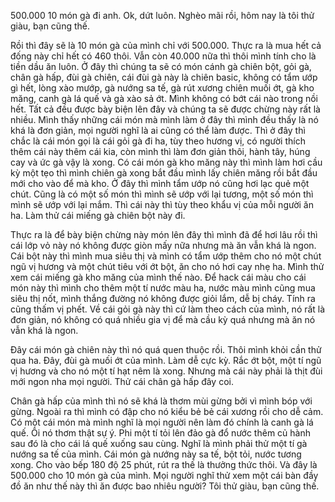 500.000 10 món gà đi anh. Ok, dứt luôn. Nghèo mãi rồi, hôm nay là tôi thử giàu, bạn cũng thế.

Rồi thì đây sẽ là 10 món gà của mình chỉ với 500.000. Thực ra là mua hết cả đống này chỉ hết có 460 thôi. Vẫn còn 40.000 nữa thì thôi mình tính cho là tiền dầu ăn luôn. Ở đây thì chúng ta sẽ có món cánh gà chiên bột, gỏi gà, chân gà hấp, đùi gà chiên, cái đùi gà này là chiên basic, không có tẩm ướp gì hết, lòng xào mướp, gà nướng sa tế, gà rút xương chiên muối ớt, gà kho măng, canh gà lá quế và gà xào sả ớt. Mình không có bớt cái nào trong nồi hết. Tất cả đều được bày biện lên đây và chúng ta sẽ được chừng này rất là nhiều. Mình thấy những cái món mà mình làm ở đây thì mình đều thấy là nó khá là đơn giản, mọi người nghĩ là ai cũng có thể làm được. Thì ở đây thì chắc là cái món gọi là cái gỏi gà đi ha, tùy theo hương vị, có người thích thêm cái này thêm cái kia, còn mình thì làm đơn giản thôi, hành tây, húng cay và ức gà vậy là xong. Có cái món gà kho măng này thì mình làm hơi cầu kỳ một tẹo thì mình chiên gà xong bắt đầu mình lấy chiên măng rồi bắt đầu mới cho vào để mà kho. Ở đây thì mình tẩm ướp nó cũng hơi lạc quẻ một chút. Cũng là có một số món thì mình sẽ ướp với lại tương, một số món thì mình sẽ ướp với lại mắm. Thì cái này thì tùy theo khẩu vị của mỗi người ăn ha. Làm thử cái miếng gà chiên bột này đi.

Thực ra là để bày biện chừng này món lên đây thì mình đã để hơi lâu rồi thì cái lớp vỏ này nó không được giòn mấy nữa nhưng mà ăn vẫn khá là ngon. Cái bột này thì mình mua siêu thị và mình có tẩm ướp thêm cho nó một chút ngũ vị hương và một chút tiêu với ớt bột, ăn cho nó hơi cay nhẹ ha. Mình thử xem cái miếng gà kho măng của mình thế nào. Để hack cái màu cho cái món này thì mình cho thêm một tí nước màu ha, nước màu mình cũng mua siêu thị nốt, mình thắng đường nó không được giỏi lắm, dễ bị cháy. Tính ra cũng thấm vị phết. Về cái gỏi gà này thì cứ làm theo cách của mình, nó rất là đơn giản, nó không có quá nhiều gia vị để mà cầu kỳ quá nhưng mà ăn nó vẫn khá là ngon.

Đây cái món gà chiên này thì nó quá quen thuộc rồi. Thôi mình khỏi cần thử qua ha. Đây, đùi gà muối ớt của mình. Làm dễ cực kỳ. Rắc ớt bột, một tí ngũ vị hương và cho nó một tí hạt nêm là xong. Nhưng mà cái này phải là thịt đùi mới ngon nha mọi người. Thử cái chân gà hấp đây coi.

Chân gà hấp của mình thì nó sẽ khá là thơm mùi gừng bởi vì mình bóp với gừng. Ngoài ra thì mình có đập cho nó kiểu bẻ bẻ cái xương rồi cho dễ cảm. Có một cái món mà mình nghĩ là mọi người nên làm đó chính là canh gà lá quế. Ôi nó thơm thật sự ý. Phi một tí tỏi lên đảo gà đổ nước thêm củ hành sau đó là cho cái lá quế xuống sau cùng. Nghĩ là mình phải thử một tí gà nướng sa tế của mình. Cái món gà nướng này sa tế, bột tỏi, nước tương xong. Cho vào bếp 180 độ 25 phút, rút ra thế là thưởng thức thôi. Và đây là 500.000 cho 10 món gà của mình. Mọi người nghĩ thử xem một cái bàn đầy đồ ăn như thế này thì ăn được bao nhiêu người? Tôi thử giàu, bạn cũng thế.